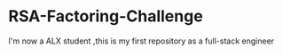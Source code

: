 # RSA-Factoring-Challenge
I'm now a ALX student ,this is my first repository as a full-stack engineer
